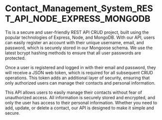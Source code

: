 # Contact_Management_System_REST_API_NODE_EXPRESS_MONGODB

Tis is a secure and user-friendly REST API CRUD project, built using the popular technologies of Express, Node, and MongoDB. With our API, users can easily register an account with their unique username, email, and password, which is securely stored in our Mongoose schema. We use the latest bcrypt hashing methods to ensure that all user passwords are protected.

Once a user is registered and logged in with their email and password, they will receive a JSON web token, which is required for all subsequent CRUD operations. This token adds an additional layer of security, ensuring that only authorized users can manage their contacts and personal information.

This API allows users to easily manage their contacts without fear of unauthorized access. All information is securely stored and encrypted, and only the user has access to their personal information. Whether you need to add, update, or delete a contact, our API is designed to make it simple and secure.
